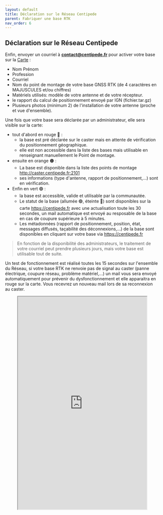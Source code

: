 ```yaml
---
layout: default
title: Déclaration sur le Réseau Centipede
parent: Fabriquer une base RTK
nav_order: 6
---
```


## Déclaration sur le Réseau Centipede

Enfin, envoyer un courriel à [**contact@centipede.fr**](mailto:contact@centipede.fr) pour activer votre base sur la [Carte](https://centipede.fr) :

* Nom Prénom
* Profession
* Courriel
* Nom du point de montage de votre base GNSS RTK (de 4 caractères en MAJUSCULES et/ou chiffres)
* Matériels utilisés: modèle de votre antenne et de votre récepteur.
* le rapport du calcul de positionnement envoyé par IGN (fichier.tar.gz)
* Plusieurs photos (minimum 2) de l'installation de votre antenne (proche et vue d'ensemble).

Une fois que votre base sera déclarée par un administrateur, elle sera visible sur la carte:
* tout d'abord en rouge 🔴 : 
  * la base est pré déclarée sur le caster mais en attente de vérification du positionnement géographique.
  * elle est non accessible dans la liste des bases mais utilisable en renseignant manuellement le Point de montage.
* ensuite en orange 🟠 : 
  * La base est disponible dans la liste des points de montage http://caster.centipede.fr:2101
  * ses informations (type d'antenne, rapport de positionnement,...) sont en vérification.
* Enfin en vert 🟢 : 
  * la base est accessible, valide et utilisable par la communautée.
  * Le statut de la base (allumée 🟢, éteinte 🔴) sont disponibles sur la carte https://centipede.fr avec une actualisation toute les 30 secondes, un mail automatique est envoyé au resposable de la base en cas de coupure supérieure à 5 minutes.
  * Les métadonnées (rapport de positionnement, position, état, messages diffusés, taçabilité des déconnexions,...) de la base sont disponibles en cliquant sur votre base via https://centipede.fr

> En fonction de la disponibilité des administrateurs, le traitement de votre courriel peut prendre plusieurs jours, mais votre base est utilisable tout de suite.

Un test de fonctionnement est réalisé toutes les 15 secondes sur l'ensemble du Réseau, si votre base RTK ne renvoie pas de signal au caster (panne électrique, coupure réseau, problème matériel,...) un mail vous sera envoyé automatiquement pour prévenir du dysfonctionnement et elle apparaitra en rouge sur la carte. Vous recevrez un nouveau mail lors de sa reconnexion au caster.


<figure class="map">
  <iframe src="https://centipede.fr/index.php/view/map/?repository=cent&project=centipede" width="100%" height="700" allowfullscreen="true"> </iframe>
</figure>
